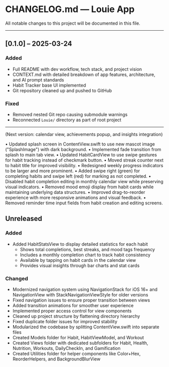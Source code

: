 # CHANGELOG.md — Louie App

All notable changes to this project will be documented in this file.

---

## [0.1.0] – 2025-03-24
### Added
- Full README with dev workflow, tech stack, and project vision
- CONTEXT.md with detailed breakdown of app features, architecture, and AI prompt standards
- Habit Tracker base UI implemented
- Git repository cleaned up and pushed to GitHub

### Fixed
- Removed nested Git repo causing submodule warnings
- Reconnected `Louie/` directory as part of root project

---

(Next version: calendar view, achievements popup, and insights integration)

• Updated splash screen in ContentView.swift to use new mascot image ("SplashImage") with dark background.
• Implemented fade transition from splash to main tab view.
• Updated HabitCardView to use swipe gestures for habit tracking instead of checkmark button.
• Moved streak counter next to habit title for improved visibility.
• Redesigned weekly progress indicators to be larger and more prominent.
• Added swipe right (green) for completing habits and swipe left (red) for marking as not completed.
• Disabled habit completion editing in monthly calendar view while preserving visual indicators.
• Removed mood emoji display from habit cards while maintaining underlying data structures.
• Improved drag-to-reorder experience with more responsive animations and visual feedback.
• Removed reminder time input fields from habit creation and editing screens.

## Unreleased

### Added
- Added HabitStatsView to display detailed statistics for each habit
  - Shows total completions, best streaks, and mood tags frequency
  - Includes a monthly completion chart to track habit consistency
  - Available by tapping on habit cards in the calendar view
  - Provides visual insights through bar charts and stat cards

### Changed
- Modernized navigation system using NavigationStack for iOS 16+ and NavigationView with StackNavigationViewStyle for older versions
- Fixed navigation issues to ensure proper transition between views
- Added transition animations for smoother user experience
- Implemented proper access control for view components
- Cleaned up project structure by flattening directory hierarchy
- Fixed duplicate folder issues for improved stability
- Modularized the codebase by splitting ContentView.swift into separate files
- Created Models folder for Habit, HabitViewModel, and Workout
- Created Views folder with dedicated subfolders for Habit, Health, Nutrition, Workouts, DailyCheckIn, and Gamification
- Created Utilities folder for helper components like Color+Hex, ReorderHelpers, and BackgroundBlurView